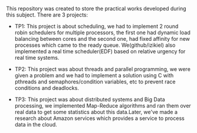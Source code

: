 This repository was created to store the practical works developed during this subject. There are 3 projects:
* TP1: This project is about scheduling, we had to implement 2 round robin schedulers for multiple processors, the first one had dynamic load balancing between cores and the second one, had fixed affinity for new processes which came to the ready queue. We(github/izikiel) also implemented a real time scheduler(EDF) based on relative urgency for real time systems. 
 
* TP2: This project was about threads and parallel programming, we were given a problem and we had to implement a solution using C with pthreads and semaphores/condition variables, etc to prevent race conditions and deadlocks.
 
* TP3: This project was about distributed systems and Big Data processing, we implemented Map-Reduce algorithms and ran them over real data to get some statistics about this data.Later, we've made a research about Amazon services which provides a service to process data in the cloud.
